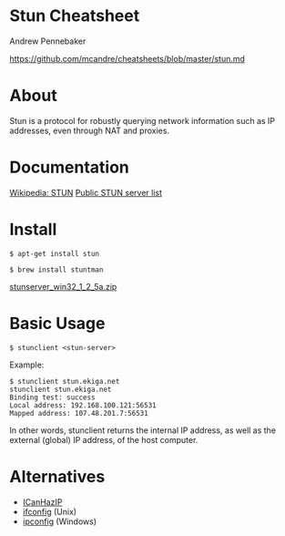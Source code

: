 # Stun Cheatsheet

Andrew Pennebaker

https://github.com/mcandre/cheatsheets/blob/master/stun.md

# About

Stun is a protocol for robustly querying network information such as IP addresses, even through NAT and proxies.

# Documentation

[Wikipedia: STUN](https://en.wikipedia.org/wiki/STUN)
[Public STUN server list](https://gist.github.com/mcandre/eb7c3e1fcd9541973ba8)

# Install

```
$ apt-get install stun

$ brew install stuntman
```

[stunserver_win32_1_2_5a.zip](http://www.stunprotocol.org/)

# Basic Usage

```
$ stunclient <stun-server>
```

Example:

```
$ stunclient stun.ekiga.net
stunclient stun.ekiga.net
Binding test: success
Local address: 192.168.100.121:56531
Mapped address: 107.48.201.7:56531
```

In other words, stunclient returns the internal IP address, as well as the external (global) IP address, of the host computer.

# Alternatives

* [ICanHazIP](http://icanhazip.com/)
* [ifconfig](http://man.cx/ifconfig) (Unix)
* [ipconfig](https://technet.microsoft.com/en-us/library/bb490921.aspx) (Windows)
